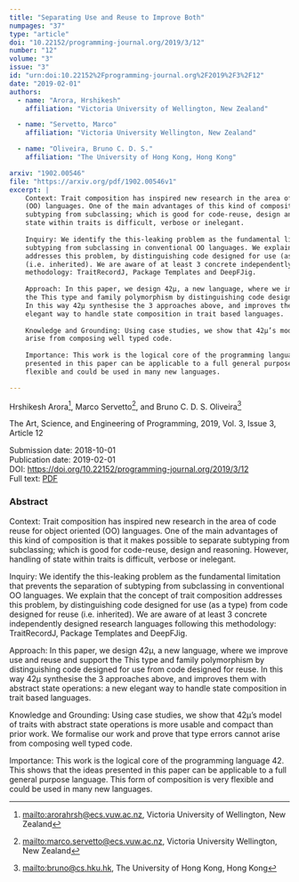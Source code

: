```yaml
---
title: "Separating Use and Reuse to Improve Both"
numpages: "37"
type: "article"
doi: "10.22152/programming-journal.org/2019/3/12"
number: "12"
volume: "3"
issue: "3"
id: "urn:doi:10.22152%2Fprogramming-journal.org%2F2019%2F3%2F12"
date: "2019-02-01"
authors: 
  - name: "Arora, Hrshikesh"
    affiliation: "Victoria University of Wellington, New Zealand"

  - name: "Servetto, Marco"
    affiliation: "Victoria University Wellington, New Zealand"

  - name: "Oliveira, Bruno C. D. S."
    affiliation: "The University of Hong Kong, Hong Kong"

arxiv: "1902.00546"
file: "https://arxiv.org/pdf/1902.00546v1"
excerpt: |
    Context: Trait composition has inspired new research in the area of code reuse for object oriented
    (OO) languages. One of the main advantages of this kind of composition is that it makes possible to separate
    subtyping from subclassing; which is good for code-reuse, design and reasoning. However, handling of
    state within traits is difficult, verbose or inelegant.
    
    Inquiry: We identify the this-leaking problem as the fundamental limitation that prevents the separation of
    subtyping from subclassing in conventional OO languages. We explain that the concept of trait composition
    addresses this problem, by distinguishing code designed for use (as a type) from code designed for reuse
    (i.e. inherited). We are aware of at least 3 concrete independently designed research languages following this
    methodology: TraitRecordJ, Package Templates and DeepFJig.
    
    Approach: In this paper, we design 42µ, a new language, where we improve use and reuse and support
    the This type and family polymorphism by distinguishing code designed for use from code designed for reuse.
    In this way 42µ synthesise the 3 approaches above, and improves them with abstract state operations: a new
    elegant way to handle state composition in trait based languages.
    
    Knowledge and Grounding: Using case studies, we show that 42µ’s model of traits with abstract state operations is more usable and compact than prior work. We formalise our work and prove that type errors cannot
    arise from composing well typed code.
    
    Importance: This work is the logical core of the programming language 42. This shows that the ideas
    presented in this paper can be applicable to a full general purpose language. This form of composition is very
    flexible and could be used in many new languages.

---
```

Hrshikesh Arora[^1], Marco Servetto[^2], and Bruno C. D. S. Oliveira[^3]

The Art, Science, and Engineering of Programming, 2019, Vol. 3, Issue 3, Article 12

Submission date: 2018-10-01  
Publication date: 2019-02-01  
DOI: <https://doi.org/10.22152/programming-journal.org/2019/3/12>  
Full text: [PDF](https://arxiv.org/pdf/1902.00546v1)  


### Abstract

Context: Trait composition has inspired new research in the area of code reuse for object oriented
(OO) languages. One of the main advantages of this kind of composition is that it makes possible to separate
subtyping from subclassing; which is good for code-reuse, design and reasoning. However, handling of
state within traits is difficult, verbose or inelegant.

Inquiry: We identify the this-leaking problem as the fundamental limitation that prevents the separation of
subtyping from subclassing in conventional OO languages. We explain that the concept of trait composition
addresses this problem, by distinguishing code designed for use (as a type) from code designed for reuse
(i.e. inherited). We are aware of at least 3 concrete independently designed research languages following this
methodology: TraitRecordJ, Package Templates and DeepFJig.

Approach: In this paper, we design 42µ, a new language, where we improve use and reuse and support
the This type and family polymorphism by distinguishing code designed for use from code designed for reuse.
In this way 42µ synthesise the 3 approaches above, and improves them with abstract state operations: a new
elegant way to handle state composition in trait based languages.

Knowledge and Grounding: Using case studies, we show that 42µ’s model of traits with abstract state operations is more usable and compact than prior work. We formalise our work and prove that type errors cannot
arise from composing well typed code.

Importance: This work is the logical core of the programming language 42. This shows that the ideas
presented in this paper can be applicable to a full general purpose language. This form of composition is very
flexible and could be used in many new languages.


[^1]: <mailto:arorahrsh@ecs.vuw.ac.nz>, Victoria University of Wellington, New Zealand

[^2]: <mailto:marco.servetto@ecs.vuw.ac.nz>, Victoria University Wellington, New Zealand

[^3]: <mailto:bruno@cs.hku.hk>, The University of Hong Kong, Hong Kong

